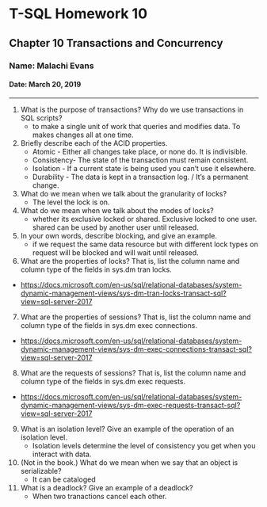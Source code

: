 # T-SQL Homework 10

## Chapter 10 Transactions and Concurrency

### Name: Malachi Evans

#### Date: March 20, 2019

-------------

1. What is the purpose of transactions? Why do we use transactions in SQL scripts?
    + to make a single unit of work that queries and modifies data. To makes changes all at one time.
2. Briefly describe each of the ACID properties.
    + Atomic - Either all changes take place, or none do. It is indivisible. 
    + Consistency- The state of the transaction must remain consistent.
    + Isolation - If a current state is being used you can’t use it elsewhere.
    + Durability - The data is kept in a transaction log. / It’s a permanent change. 
3. What do we mean when we talk about the granularity of locks?
    + The level the lock is on. 
4. What do we mean when we talk about the modes of locks?
    + whether its exclusive locked or shared. Exclusive locked to one user. shared can be used by another user until released.
5. In your own words, describe blocking, and give an example.
    + if we request the same data resource but with different lock types on request will be blocked and will wait until released.
6. What are the properties of locks? That is, list the column name and column type of the fields in
sys.dm tran locks.
+ https://docs.microsoft.com/en-us/sql/relational-databases/system-dynamic-management-views/sys-dm-tran-locks-transact-sql?view=sql-server-2017
7. What are the properties of sessions? That is, list the column name and column type of the fields in
sys.dm exec connections.
+ https://docs.microsoft.com/en-us/sql/relational-databases/system-dynamic-management-views/sys-dm-exec-connections-transact-sql?view=sql-server-2017
8. What are the requests of sessions? That is, list the column name and column type of the fields in
sys.dm exec requests.
+ https://docs.microsoft.com/en-us/sql/relational-databases/system-dynamic-management-views/sys-dm-exec-requests-transact-sql?view=sql-server-2017
9. What is an isolation level? Give an example of the operation of an isolation level.
    + Isolation levels determine the level of consistency you get when you interact with data. 
10. (Not in the book.) What do we mean when we say that an object is serializable?
    + It can be cataloged 
11. What is a deadlock? Give an example of a deadlock?
    + When two tranactions cancel each other.
